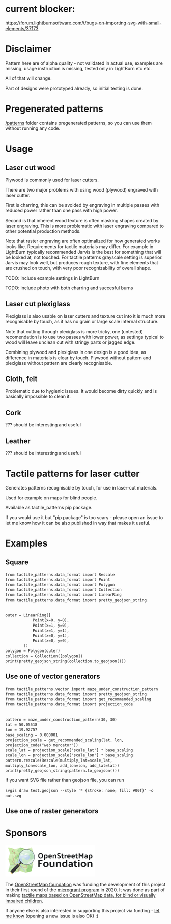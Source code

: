 # current blocker:

https://forum.lightburnsoftware.com/t/bugs-on-importing-svg-with-small-elements/37173

# Disclaimer

Pattern here are of alpha quality - not validated in actual use, examples are missing, usage instruction is missing, tested only in LightBurn etc etc.

All of that will change.

Part of designs were prototyped already, so initial testing is done.

# Pregenerated patterns

[/patterns](/patterns) folder contains pregenerated patterns, so you can use them without running any code.

# Usage

## Laser cut wood

Plywood is commonly used for laser cutters.

There are two major problems with using wood (plywood) engraved with laser cutter.

First is charring, this can be avoided by engraving in multiple passes with reduced power rather than one pass with high power.

Second is that inherent wood texture is often masking shapes created by laser engraving. This is more problematic with laser engraving compared to other potential production methods.

Note that raster engraving are often optimalized for how generated works looks like. Requirements for tactile materials may differ. For example in LightBurn typically recommended Jarvis is the best for something that will be looked at, not touched. For tactile patterns grayscale setting is superior. Jarvis may look well, but produces rough texture, with fine elements that are crushed on touch, with very poor recognizability of overall shape.

TODO: include example settings in LightBurn

TODO: include photo with both charring and succesful burns

## Laser cut plexiglass

Plexiglass is also usable on laser cutters and texture cut into it is much more recognisable by touch, as it has no grain or large scale internal structure.

Note that cutting through plexiglass is more tricky, one (untested) recomendation is to use two passes with lower power, as settings typical to wood will leave unclean cut with stringy parts or jagged edge.

Combining plywood and plexiglass in one design is a good idea, as difference in materials is clear by touch. Plywood without pattern and plexiglass without pattern are clearly recognisable.

## Cloth, felt

Problematic due to hygienic issues. It would become dirty quickly and is basically impossible to clean it.

## Cork

??? should be interesting and useful

## Leather

??? should be interesting and useful

# Tactile patterns for laser cutter

Generates patterns recognisable by touch, for use in laser-cut materials.

Used for example on maps for blind people.

Available as tactile_patterns pip package.

If you would use it but "pip package" is too scary - please open an issue to let me know how it can be also published in way that makes it useful.

# Examples

## Square

```
from tactile_patterns.data_format import Rescale
from tactile_patterns.data_format import Point
from tactile_patterns.data_format import Polygon
from tactile_patterns.data_format import Collection
from tactile_patterns.data_format import LinearRing
from tactile_patterns.data_format import pretty_geojson_string


outer = LinearRing([
            Point(x=0, y=0),
            Point(x=1, y=0),
            Point(x=1, y=1),
            Point(x=0, y=1),
            Point(x=0, y=0),
        ])
polygon = Polygon(outer)
collection = Collection([polygon])
print(pretty_geojson_string(collection.to_geojson()))
```

## Use one of vector generators

```
from tactile_patterns.vector import maze_under_construction_pattern
from tactile_patterns.data_format import pretty_geojson_string
from tactile_patterns.data_format import get_recommended_scaling
from tactile_patterns.data_format import projection_code


pattern = maze_under_construction_pattern(30, 30)
lat = 50.05518
lon = 19.92757
base_scaling = 0.000001
projection_scale = get_recommended_scaling(lat, lon, projection_code("web mercator"))
scale_lat = projection_scale['scale_lat'] * base_scaling
scale_lon = projection_scale['scale_lon'] * base_scaling
pattern.rescale(Rescale(multiply_lat=scale_lat, multiply_lon=scale_lon, add_lon=lon, add_lat=lat))
print(pretty_geojson_string(pattern.to_geojson()))
```

If you want SVG file rather than geojson file, you can run

`svgis draw test.geojson --style '* {stroke: none; fill: #00f}' -o out.svg`

## Use one of raster generators


# Sponsors

<a href="https://osmfoundation.org/"><img src="logo_osmf.png" height="100"/></a><br/>

The [OpenStreetMap foundation](https://wiki.osmfoundation.org/wiki/Main_Page) was funding the development of this project in their first round of the [microgrant program](https://wiki.osmfoundation.org/wiki/Microgrants) in 2020. It was done as part of making [tactile maps based on OpenStreetMap data, for blind or visually impaired children](https://wiki.openstreetmap.org/wiki/Microgrants/Microgrants_2020/Proposal/Tactile_maps_for_blind_or_visually_impaired_children).

If anyone else is also interested in supporting this project via funding - [let me know](mailto:osm-messages@tutanota.com) (opening a new issue is also OK) :)
